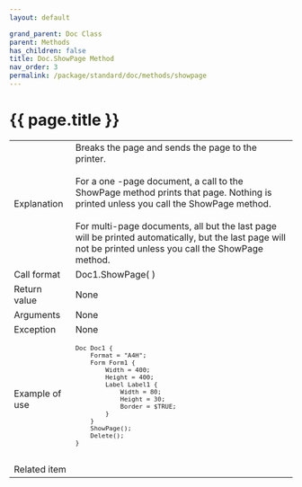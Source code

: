 ```yaml
---
layout: default

grand_parent: Doc Class
parent: Methods
has_children: false
title: Doc.ShowPage Method
nav_order: 3
permalink: /package/standard/doc/methods/showpage
---
```

# {{ page.title }}

<table>
  <tr>
    <td>Explanation</td>
    <td colspan="2">Breaks the page and sends the page to the printer.<br><br>For a one -page document, a call to the ShowPage method prints that page. Nothing is printed unless you call the ShowPage method.<br><br>For multi-page documents, all but the last page will be printed automatically, but the last page will not be printed unless you call the ShowPage method.</td>
  </tr>
  <tr>
    <td>Call format</td>
    <td colspan="2">Doc1.ShowPage( )</td>
  </tr>
  <tr>
    <td>Return value</td>
    <td colspan="2">None</td>
  </tr>  
  <tr>
    <td>Arguments</td>
    <td colspan="2">None</td>
  </tr>
  <tr>
    <td>Exception</td>
    <td colspan="2">None</td>
  </tr>
  <tr>
    <td>Example of use</td>
    <td colspan="2"><code><pre>
Doc Doc1 {
    Format = "A4H";
    Form Form1 {
        Width = 400;
        Height = 400;
        Label Label1 {
            Width = 80;
            Height = 30;
            Border = $TRUE;
        }
    }
    ShowPage();
    Delete();
}
    </pre></code></td>
  </tr>
  <tr>
    <td>Related item</td>
    <td colspan="2"></td>
  </tr>
</table>